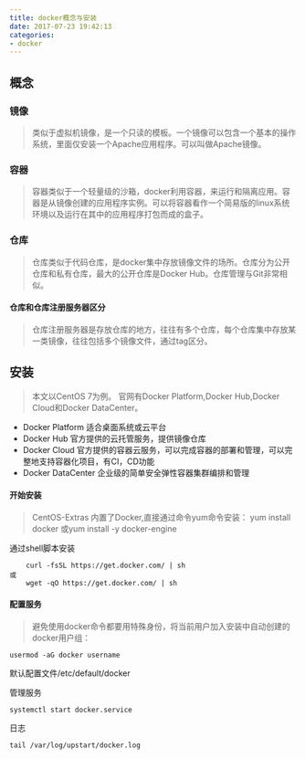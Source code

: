```yaml
---
title: docker概念与安装
date: 2017-07-23 19:42:13
categories: 
- docker
---
```



## 概念
<!--more-->
### 镜像

>  类似于虚拟机镜像，是一个只读的模板。一个镜像可以包含一个基本的操作系统，里面仅安装一个Apache应用程序。可以叫做Apache镜像。

### 容器
>  容器类似于一个轻量级的沙箱，docker利用容器，来运行和隔离应用。容器是从镜像创建的应用程序实例。可以将容器看作一个简易版的linux系统环境以及运行在其中的应用程序打包而成的盒子。

### 仓库
>  仓库类似于代码仓库，是docker集中存放镜像文件的场所。仓库分为公开仓库和私有仓库，最大的公开仓库是Docker Hub。仓库管理与Git非常相似。

#### 仓库和仓库注册服务器区分
>  仓库注册服务器是存放仓库的地方，往往有多个仓库，每个仓库集中存放某一类镜像，往往包括多个镜像文件，通过tag区分。

## 安装
>  本文以CentOS 7为例。
>  官网有Docker Platform,Docker Hub,Docker Cloud和Docker DataCenter。

* Docker Platform 适合桌面系统或云平台
* Docker Hub 官方提供的云托管服务，提供镜像仓库
* Docker Cloud 官方提供的容器云服务，可以完成容器的部署和管理，可以完整地支持容器化项目，有CI，CD功能
* Docker DataCenter  企业级的简单安全弹性容器集群编排和管理

#### 开始安装

>  CentOS-Extras 内置了Docker,直接通过命令yum命令安装：
>  yum install docker
>  或yum install -y docker-engine

通过shell脚本安装
```
	curl -fsSL https://get.docker.com/ | sh
或
	wget -qO https://get.docker.com/ | sh
```

####  配置服务
>  避免使用docker命令都要用特殊身份，将当前用户加入安装中自动创建的docker用户组：

```
usermod -aG docker username
```

默认配置文件/etc/default/docker

管理服务
```
systemctl start docker.service
```

日志
```
tail /var/log/upstart/docker.log
```